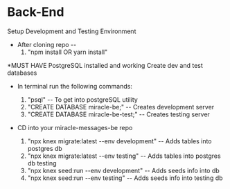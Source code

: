 # Back-End
 Setup Development and Testing Environment
- After cloning repo --
    1. "npm install OR yarn install"

 *MUST HAVE PostgreSQL installed and working
Create dev and test databases
-  In terminal run the following commands:
    1. "psql" -- To get into postgreSQL utility
    2. "CREATE DATABASE miracle-be;" -- Creates development server
    3. "CREATE DATABASE miracle-be-test;" -- Creates testing server

- CD into your miracle-messages-be repo
    1. "npx knex migrate:latest --env development" -- Adds tables into postgres db
    2. "npx knex migrate:latest --env testing" -- Adds tables into postgres db testing
    3. "npx knex seed:run --env development" -- Adds seeds info into db
    4. "npx knex seed:run --env testing" -- Adds seeds info into testing db